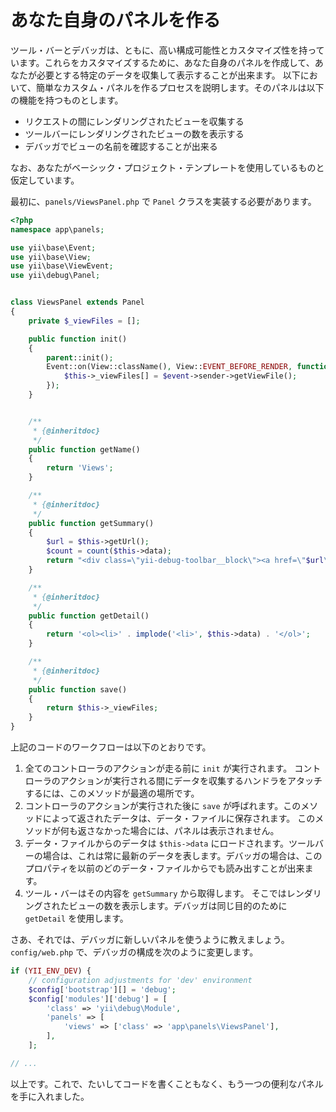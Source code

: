 あなた自身のパネルを作る
========================

ツール・バーとデバッガは、ともに、高い構成可能性とカスタマイズ性を持っています。これらをカスタマイズするために、あなた自身のパネルを作成して、あなたが必要とする特定のデータを収集して表示することが出来ます。
以下において、簡単なカスタム・パネルを作るプロセスを説明します。そのパネルは以下の機能を持つものとします。

- リクエストの間にレンダリングされたビューを収集する
- ツールバーにレンダリングされたビューの数を表示する
- デバッガでビューの名前を確認することが出来る

なお、あなたがベーシック・プロジェクト・テンプレートを使用しているものと仮定しています。

最初に、`panels/ViewsPanel.php` で `Panel` クラスを実装する必要があります。

```php
<?php
namespace app\panels;

use yii\base\Event;
use yii\base\View;
use yii\base\ViewEvent;
use yii\debug\Panel;


class ViewsPanel extends Panel
{
    private $_viewFiles = [];

    public function init()
    {
        parent::init();
        Event::on(View::className(), View::EVENT_BEFORE_RENDER, function (ViewEvent $event) {
            $this->_viewFiles[] = $event->sender->getViewFile();
        });
    }


    /**
     * {@inheritdoc}
     */
    public function getName()
    {
        return 'Views';
    }

    /**
     * {@inheritdoc}
     */
    public function getSummary()
    {
        $url = $this->getUrl();
        $count = count($this->data);
        return "<div class=\"yii-debug-toolbar__block\"><a href=\"$url\">Views <span class=\"yii-debug-toolbar__label yii-debug-toolbar__label_info\">$count</span></a></div>";
    }

    /**
     * {@inheritdoc}
     */
    public function getDetail()
    {
        return '<ol><li>' . implode('<li>', $this->data) . '</ol>';
    }

    /**
     * {@inheritdoc}
     */
    public function save()
    {
        return $this->_viewFiles;
    }
}
```

上記のコードのワークフローは以下のとおりです。

1. 全てのコントローラのアクションが走る前に `init` が実行されます。 コントローラのアクションが実行される間にデータを収集するハンドラをアタッチするには、このメソッドが最適の場所です。
2. コントローラのアクションが実行された後に `save` が呼ばれます。このメソッドによって返されたデータは、データ・ファイルに保存されます。
   このメソッドが何も返さなかった場合には、パネルは表示されません。
3. データ・ファイルからのデータは `$this->data` にロードされます。ツールバーの場合は、これは常に最新のデータを表します。デバッガの場合は、このプロパティを以前のどのデータ・ファイルからでも読み出すことが出来ます。
4. ツール・バーはその内容を `getSummary` から取得します。
   そこではレンダリングされたビューの数を表示します。デバッガは同じ目的のために `getDetail` を使用します。

さあ、それでは、デバッガに新しいパネルを使うように教えましょう。`config/web.php` で、デバッガの構成を次のように変更します。

```php
if (YII_ENV_DEV) {
    // configuration adjustments for 'dev' environment
    $config['bootstrap'][] = 'debug';
    $config['modules']['debug'] = [
        'class' => 'yii\debug\Module',
        'panels' => [
            'views' => ['class' => 'app\panels\ViewsPanel'],
        ],
    ];

// ...
```

以上です。これで、たいしてコードを書くこともなく、もう一つの便利なパネルを手に入れました。
